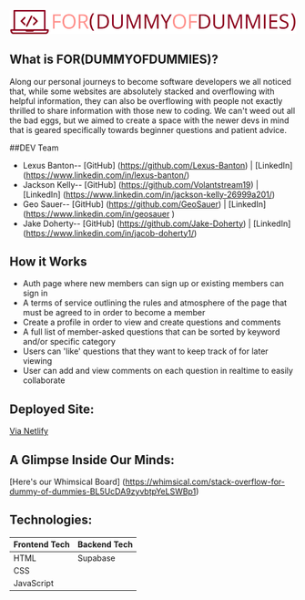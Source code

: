![logo](/assets/logo.png)

## What is FOR(DUMMYOFDUMMIES)?

Along our personal journeys to become software developers we all noticed that, while some websites are absolutely stacked and overflowing with helpful information, they can also be overflowing with people not exactly thrilled to share information with those new to coding. We can't weed out all the bad eggs, but we aimed to create a space with the newer devs in mind that is geared specifically towards beginner questions and patient advice.

##DEV Team

-   Lexus Banton-- [GitHub] (https://github.com/Lexus-Banton) | [LinkedIn] (https://www.linkedin.com/in/lexus-banton/)
-   Jackson Kelly-- [GitHub] (https://github.com/Volantstream19) | [LinkedIn] (https://www.linkedin.com/in/jackson-kelly-26999a201/)
-   Geo Sauer-- [GitHub] (https://github.com/GeoSauer) | [LinkedIn] (https://www.linkedin.com/in/geosauer
    )
-   Jake Doherty-- [GitHub] (https://github.com/Jake-Doherty) | [LinkedIn] (https://www.linkedin.com/in/jacob-doherty1/)

## How it Works

-   Auth page where new members can sign up or existing members can sign in
-   A terms of service outlining the rules and atmosphere of the page that must be agreed to in order to become a member
-   Create a profile in order to view and create questions and comments
-   A full list of member-asked questions that can be sorted by keyword and/or specific category
-   Users can 'like' questions that they want to keep track of for later viewing
-   User can add and view comments on each question in realtime to easily collaborate

## Deployed Site:

[Via Netlify](https://dummy-of-dummies.netlify.app)

## A Glimpse Inside Our Minds:

[Here's our Whimsical Board] (https://whimsical.com/stack-overflow-for-dummy-of-dummies-BL5UcDA9zyvbtpYeLSWBp1)

## Technologies:

| Frontend Tech | Backend Tech |
| ------------- | ------------ |
| HTML          | Supabase     |
| CSS           |              |
| JavaScript    |              |
